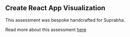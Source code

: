## Create React App Visualization

This assessment was bespoke handcrafted for Suprabha.

Read more about this assessment [here](https://react.eogresources.com)
